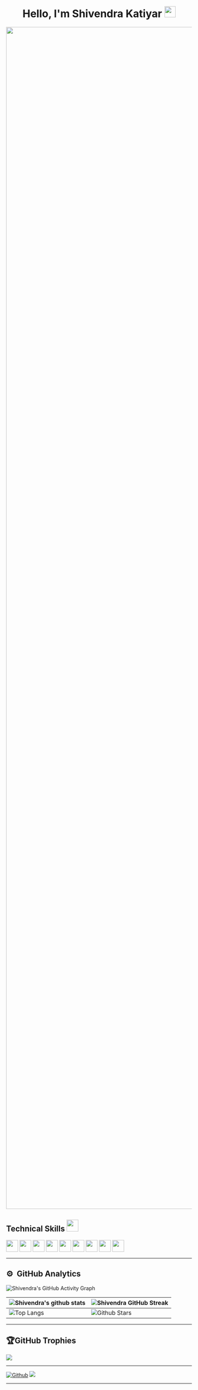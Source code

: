 <h1 align="center"> Hello, I'm Shivendra Katiyar <img src = "https://raw.githubusercontent.com/MartinHeinz/MartinHeinz/master/wave.gif" width = 30px> </h1>

<img width ='3200px' src ='https://miro.medium.com/max/1400/1*sUI4nkPfH0wevBQMb29cnQ.jpeg'>

<h2> Technical Skills <img src = "https://media2.giphy.com/media/QssGEmpkyEOhBCb7e1/giphy.gif?cid=ecf05e47a0n3gi1bfqntqmob8g9aid1oyj2wr3ds3mg700bl&rid=giphy.gif" width = 32px> </h2>

<a><img width ='32px' src ='https://img.icons8.com/color/2x/html-5.png'></a>
<img width ='32px' src ='https://img.icons8.com/color/2x/css3.png'>
<img width ='32px' src ='https://img.icons8.com/color/2x/bootstrap.png'>
<img width ='32px' src ='https://img.icons8.com/color/2x/javascript.png'>
<img width ='32px' src ='https://img.icons8.com/fluency/2x/node-js.png'>
<img width ='32px' src ='https://img.icons8.com/color/2x/my-sql.png'>
<img width ='32px' src ='https://img.icons8.com/color/2x/mongodb.png'>
<img width ='32px' src ='https://img.icons8.com/color/2x/java-coffee-cup-logo.png'>
<img width ='32px' src ='https://img.icons8.com/color/2x/git.png'>
<!--<img width ='32px' src =''>-->

---

<h2>⚙️ &nbsp;GitHub Analytics</h2>

![Shivendra's GitHub Activity Graph](https://activity-graph.herokuapp.com/graph?username=Shivendra-Katiyar-FSD&theme=noctis-minimus)

| ![Shivendra's github stats](https://github-readme-stats.vercel.app/api?username=Shivendra-Katiyar-FSD&show_icons=true&theme=tokyonight) | ![Shivendra GitHub Streak](https://github-readme-streak-stats.herokuapp.com/?user=Shivendra-Katiyar-FSD&theme=tokyonight) |
| --- | --- |
| ![Top Langs](https://github-readme-stats.vercel.app/api/top-langs/?username=Shivendra-Katiyar-FSD&theme=tokyonight) | ![Github Stars](https://github-readme-stats.vercel.app/api?username=Shivendra-Katiyar-FSD&show_icons=true&locale=en&count_private=true&hide_rank=true&custom_title=My%20GitHub%20Stats&disable_animations=true&theme=tokyonight) |

---

## 🏆GitHub Trophies

![](https://github-profile-trophy.vercel.app/?username=CodeWhiteWeb&theme=discord&no-frame=false&no-bg=false&margin-w=4)

---

[![Github](https://img.shields.io/github/followers/Shivendra-Katiyar-FSD?label=Follow&style=social)](https://github.com/Shivendra-Katiyar-FSD)
![](https://komarev.com/ghpvc/?username=Shivendra-Katiyar-FSD&label=Visitors+Count&color=brightgreen)

---

